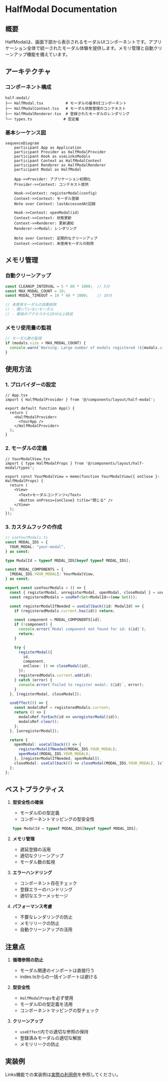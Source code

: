# HalfModal Documentation

## 概要
HalfModalは、画面下部から表示されるモーダルUIコンポーネントです。アプリケーション全体で統一されたモーダル体験を提供します。メモリ管理と自動クリーンアップ機能を備えています。

## アーキテクチャ

### コンポーネント構成
```
half-modal/
├── HalfModal.tsx          # モーダルの基本UIコンポーネント
├── HalfModalContext.tsx   # モーダル状態管理のコンテキスト
├── HalfModalRenderer.tsx  # 登録されたモーダルのレンダリング
└── types.ts              # 型定義
```

### 基本シーケンス図

```mermaid
sequenceDiagram
    participant App as Application
    participant Provider as HalfModalProvider
    participant Hook as useLinksModals
    participant Context as HalfModalContext
    participant Renderer as HalfModalRenderer
    participant Modal as HalfModal

    App->>Provider: アプリケーション初期化
    Provider->>Context: コンテキスト提供

    Hook->>Context: registerModal(config)
    Context->>Context: モーダル登録
    Note over Context: lastAccessedAt記録

    Hook->>Context: openModal(id)
    Context->>Context: 状態更新
    Context->>Renderer: 更新通知
    Renderer->>Modal: レンダリング

    Note over Context: 定期的なクリーンアップ
    Context->>Context: 未使用モーダルの削除
```

## メモリ管理

### 自動クリーンアップ
```typescript
const CLEANUP_INTERVAL = 5 * 60 * 1000;  // 5分
const MAX_MODAL_COUNT = 10;
const MODAL_TIMEOUT = 10 * 60 * 1000;    // 10分

// 未使用モーダルの自動削除
// - 開いていないモーダル
// - 最後のアクセスから10分以上経過
```

### メモリ使用量の監視
```typescript
// モーダル数の監視
if (modals.size > MAX_MODAL_COUNT) {
  console.warn(`Warning: Large number of modals registered (${modals.size})`);
}
```

## 使用方法

### 1. プロバイダーの設定
```tsx
// App.tsx
import { HalfModalProvider } from '@/components/layout/half-modal';

export default function App() {
  return (
    <HalfModalProvider>
      <YourApp />
    </HalfModalProvider>
  );
}
```

### 2. モーダルの定義
```tsx
// YourModalView.tsx
import { type HalfModalProps } from '@/components/layout/half-modal/types';

export const YourModalView = memo(function YourModalView({ onClose }: HalfModalProps) {
  return (
    <View>
      <Text>モーダルコンテンツ</Text>
      <Button onPress={onClose} title="閉じる" />
    </View>
  );
});
```

### 3. カスタムフックの作成
```typescript
// useYourModals.ts
const MODAL_IDS = {
  YOUR_MODAL: "your-modal",
} as const;

type ModalId = typeof MODAL_IDS[keyof typeof MODAL_IDS];

const MODAL_COMPONENTS = {
  [MODAL_IDS.YOUR_MODAL]: YourModalView,
} as const;

export const useYourModals = () => {
  const { registerModal, unregisterModal, openModal, closeModal } = useHalfModal();
  const registeredModals = useRef<Set<ModalId>>(new Set());

  const registerModalIfNeeded = useCallback((id: ModalId) => {
    if (registeredModals.current.has(id)) return;

    const component = MODAL_COMPONENTS[id];
    if (!component) {
      console.error(`Modal component not found for id: ${id}`);
      return;
    }

    try {
      registerModal({
        id,
        component,
        onClose: () => closeModal(id),
      });
      registeredModals.current.add(id);
    } catch (error) {
      console.error(`Failed to register modal: ${id}`, error);
    }
  }, [registerModal, closeModal]);

  useEffect(() => {
    const modalsRef = registeredModals.current;
    return () => {
      modalsRef.forEach(id => unregisterModal(id));
      modalsRef.clear();
    };
  }, [unregisterModal]);

  return {
    openModal: useCallback(() => {
      registerModalIfNeeded(MODAL_IDS.YOUR_MODAL);
      openModal(MODAL_IDS.YOUR_MODAL);
    }, [registerModalIfNeeded, openModal]),
    closeModal: useCallback(() => closeModal(MODAL_IDS.YOUR_MODAL), [closeModal]),
  };
};
```

## ベストプラクティス

1. **型安全性の確保**
   - モーダルIDの型定義
   - コンポーネントマッピングの型安全性
   ```typescript
   type ModalId = typeof MODAL_IDS[keyof typeof MODAL_IDS];
   ```

2. **メモリ管理**
   - 遅延登録の活用
   - 適切なクリーンアップ
   - モーダル数の監視

3. **エラーハンドリング**
   - コンポーネント存在チェック
   - 登録エラーのハンドリング
   - 適切なエラーメッセージ

4. **パフォーマンス考慮**
   - 不要なレンダリングの防止
   - メモリリークの防止
   - 自動クリーンアップの活用

## 注意点

1. **循環参照の防止**
   - モーダル関連のインポートは直接行う
   - index.tsからの一括インポートは避ける

2. **型安全性**
   - `HalfModalProps`を必ず使用
   - モーダルIDの型定義を活用
   - コンポーネントマッピングの型チェック

3. **クリーンアップ**
   - `useEffect`内での適切な参照の保持
   - 登録済みモーダルの適切な解放
   - メモリリークの防止

## 実装例

Links機能での実装例は[実際の利用例](#実際の利用例)を参照してください。 